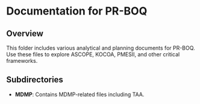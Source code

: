 # Documentation for PR-BOQ

## Overview
This folder includes various analytical and planning documents for PR-BOQ. Use these files to explore ASCOPE, KOCOA, PMESII, and other critical frameworks.

## Subdirectories
- **MDMP**: Contains MDMP-related files including TAA.
